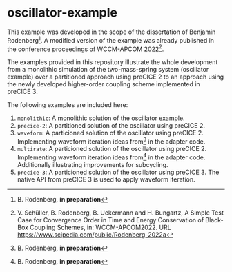 # oscillator-example

This example was developed in the scope of the dissertation of Benjamin Rodenberg[^1]. A modified version of the example was already published in the conference proceedings of WCCM-APCOM 2022[^2].

The examples provided in this repository illustrate the whole development from a monolithic simulation of the two-mass-spring system (oscillator example) over a partitioned approach using preCICE 2 to an approach using the newly developed higher-order coupling scheme implemented in preCICE 3.

The following examples are included here:

1) `monolithic`: A monolithic solution of the oscillator example.
2) `precice-2`: A partitioned solution of the oscillator using preCICE 2.
3) `waveform`: A particioned solution of the oscillator using preCICE 2. Implementing waveform iteration ideas from[^1] in the adapter code.
4) `multirate`: A particioned solution of the oscillator using preCICE 2. Implementing waveform iteration ideas from[^1] in the adapter code. Additionally illustrating improvements for subcycling.
5) `precice-3`: A particioned solution of the oscillator using preCICE 3. The native API from preCICE 3 is used to apply waveform iteration.

[^1]: B. Rodenberg, **in preparation**
[^2]: V. Schüller, B. Rodenberg, B. Uekermann and H. Bungartz, A Simple Test Case for Convergence Order in Time and Energy Conservation of Black-Box Coupling Schemes, in: WCCM-APCOM2022. URL https://www.scipedia.com/public/Rodenberg_2022a
